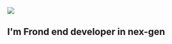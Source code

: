 
<img src="https://media.tenor.com/WuOwfnsLcfYAAAAC/star-wars-obi-wan-kenobi.gif" style="object-fit: cover;">

## I'm Frond end developer in nex-gen
